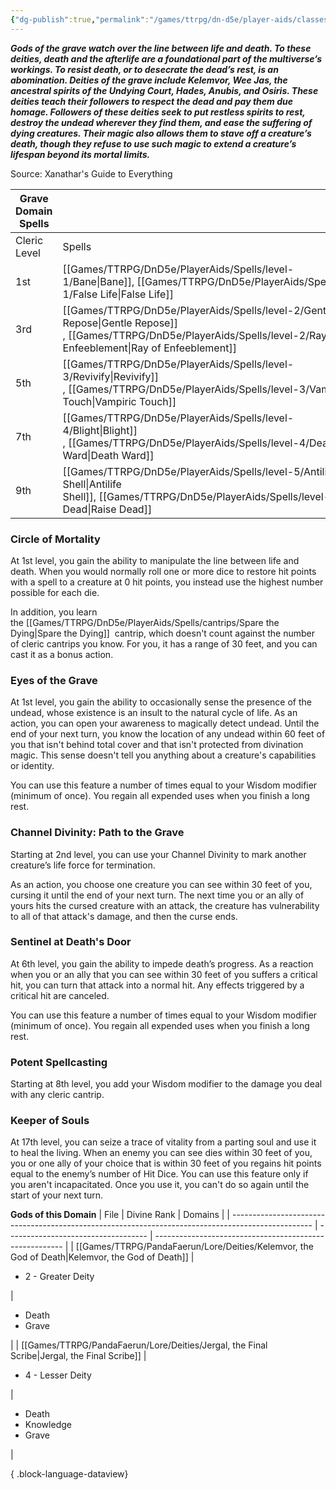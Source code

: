 ```yaml
---
{"dg-publish":true,"permalink":"/games/ttrpg/dn-d5e/player-aids/classes/class-specialisations/cleric-grave-domain/","tags":["sub-class","ttrpg/dnd/5e"],"noteIcon":""}
---
```



**_Gods of the grave watch over the line between life and death. To these deities, death and the afterlife are a foundational part of the multiverse’s workings. To resist death, or to desecrate the dead’s rest, is an abomination. Deities of the grave include Kelemvor, Wee Jas, the ancestral spirits of the Undying Court, Hades, Anubis, and Osiris. These deities teach their followers to respect the dead and pay them due homage. Followers of these deities seek to put restless spirits to rest, destroy the undead wherever they find them, and ease the suffering of dying creatures. Their magic also allows them to stave off a creature’s death, though they refuse to use such magic to extend a creature’s lifespan beyond its mortal limits._**

Source: Xanathar's Guide to Everything

|Grave Domain Spells|   |
|---|---|
|Cleric Level|Spells|
|1st|[[Games/TTRPG/DnD5e/PlayerAids/Spells/level-1/Bane\|Bane]], [[Games/TTRPG/DnD5e/PlayerAids/Spells/level-1/False Life\|False Life]] |
|3rd|[[Games/TTRPG/DnD5e/PlayerAids/Spells/level-2/Gentle Repose\|Gentle Repose]] , [[Games/TTRPG/DnD5e/PlayerAids/Spells/level-2/Ray of Enfeeblement\|Ray of Enfeeblement]] |
|5th|[[Games/TTRPG/DnD5e/PlayerAids/Spells/level-3/Revivify\|Revivify]] , [[Games/TTRPG/DnD5e/PlayerAids/Spells/level-3/Vampiric Touch\|Vampiric Touch]] |
|7th|[[Games/TTRPG/DnD5e/PlayerAids/Spells/level-4/Blight\|Blight]] , [[Games/TTRPG/DnD5e/PlayerAids/Spells/level-4/Death Ward\|Death Ward]] |
|9th|[[Games/TTRPG/DnD5e/PlayerAids/Spells/level-5/Antilife Shell\|Antilife Shell]], [[Games/TTRPG/DnD5e/PlayerAids/Spells/level-5/Raise Dead\|Raise Dead]] |

### Circle of Mortality

At 1st level, you gain the ability to manipulate the line between life and death. When you would normally roll one or more dice to restore hit points with a spell to a creature at 0 hit points, you instead use the highest number possible for each die.

In addition, you learn the [[Games/TTRPG/DnD5e/PlayerAids/Spells/cantrips/Spare the Dying\|Spare the Dying]]  cantrip, which doesn't count against the number of cleric cantrips you know. For you, it has a range of 30 feet, and you can cast it as a bonus action.

### Eyes of the Grave

At 1st level, you gain the ability to occasionally sense the presence of the undead, whose existence is an insult to the natural cycle of life. As an action, you can open your awareness to magically detect undead. Until the end of your next turn, you know the location of any undead within 60 feet of you that isn't behind total cover and that isn't protected from divination magic. This sense doesn't tell you anything about a creature's capabilities or identity.

You can use this feature a number of times equal to your Wisdom modifier (minimum of once). You regain all expended uses when you finish a long rest.

### Channel Divinity: Path to the Grave

Starting at 2nd level, you can use your Channel Divinity to mark another creature’s life force for termination.

As an action, you choose one creature you can see within 30 feet of you, cursing it until the end of your next turn. The next time you or an ally of yours hits the cursed creature with an attack, the creature has vulnerability to all of that attack's damage, and then the curse ends.

### Sentinel at Death's Door

At 6th level, you gain the ability to impede death’s progress. As a reaction when you or an ally that you can see within 30 feet of you suffers a critical hit, you can turn that attack into a normal hit. Any effects triggered by a critical hit are canceled.

You can use this feature a number of times equal to your Wisdom modifier (minimum of once). You regain all expended uses when you finish a long rest.

### Potent Spellcasting

Starting at 8th level, you add your Wisdom modifier to the damage you deal with any cleric cantrip.

### Keeper of Souls

At 17th level, you can seize a trace of vitality from a parting soul and use it to heal the living. When an enemy you can see dies within 30 feet of you, you or one ally of your choice that is within 30 feet of you regains hit points equal to the enemy’s number of Hit Dice. You can use this feature only if you aren't incapacitated. Once you use it, you can't do so again until the start of your next turn.

**Gods of this Domain**
| File                                                                                               | Divine Rank                         | Domains                                                 |
| -------------------------------------------------------------------------------------------------- | ----------------------------------- | ------------------------------------------------------- |
| [[Games/TTRPG/PandaFaerun/Lore/Deities/Kelemvor, the God of Death\|Kelemvor, the God of Death]] | <ul><li>2 - Greater Deity</li></ul> | <ul><li>Death</li><li>Grave</li></ul>                   |
| [[Games/TTRPG/PandaFaerun/Lore/Deities/Jergal, the Final Scribe\|Jergal, the Final Scribe]]     | <ul><li>4 - Lesser Deity</li></ul>  | <ul><li>Death</li><li>Knowledge</li><li>Grave</li></ul> |

{ .block-language-dataview}
